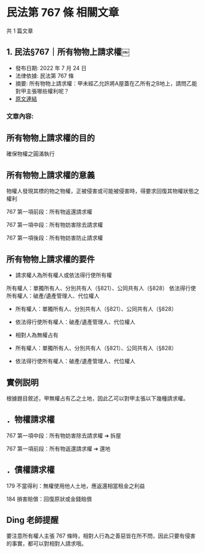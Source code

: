 # 民法第 767 條 相關文章

共 1 篇文章

## 1. 民法§767｜所有物物上請求權￼

- 發布日期: 2022 年 7 月 24 日
- 法律依據: 民法第 767 條
- 摘要: 所有物物上請求權：甲未經乙允許將A屋蓋在乙所有之B地上，請問乙能對甲主張哪些權利呢？
- [原文連結](https://www.jasper-realestate.com/%e6%89%80%e6%9c%89%e7%89%a9%e7%89%a9%e4%b8%8a%e8%ab%8b%e6%b1%82%e6%ac%8a/)

### 文章內容:

## 所有物物上請求權的目的

確保物權之圓滿執行

## 所有物物上請求權的意義

物權人發現其標的物之物權，正被侵害或可能被侵害時，得要求回復其物權狀態之權利

767 第一項前段：所有物返還請求權

767 第一項中段：所有物妨害除去請求權

767 第一項後段：所有物妨害防止請求權

## 所有物物上請求權的要件

- 請求權人為所有權人或依法得行使所有權

所有權人：單獨所有人、分別共有人（§821）、公同共有人（§828）
依法得行使所有權人：破產/遺產管理人、代位權人
- 所有權人：單獨所有人、分別共有人（§821）、公同共有人（§828）
- 依法得行使所有權人：破產/遺產管理人、代位權人
- 相對人為無權占有

- 所有權人：單獨所有人、分別共有人（§821）、公同共有人（§828）
- 依法得行使所有權人：破產/遺產管理人、代位權人

## 實例説明

根據題目敘述，甲無權占有乙之土地，因此乙可以對甲主張以下幾種請求權。

## ．物權請求權

767 第一項中段：所有物妨害除去請求權 ➔ 拆屋

767 第一項前段：所有物返還請求權 ➔ 還地

## ．債權請求權

179 不當得利：無權使用他人土地，應返還相當租金之利益

184 損害賠償：回復原狀或金錢賠償

## Ding 老師提醒

要注意所有權人主張 767 條時，相對人行為之善惡皆在所不問，因此只要有侵害的事實，都可以對相對人請求哦。